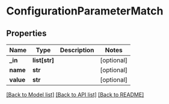 # ConfigurationParameterMatch

## Properties
Name | Type | Description | Notes
------------ | ------------- | ------------- | -------------
**_in** | **list[str]** |  | [optional] 
**name** | **str** |  | [optional] 
**value** | **str** |  | [optional] 

[[Back to Model list]](../README.md#documentation-for-models) [[Back to API list]](../README.md#documentation-for-api-endpoints) [[Back to README]](../README.md)


